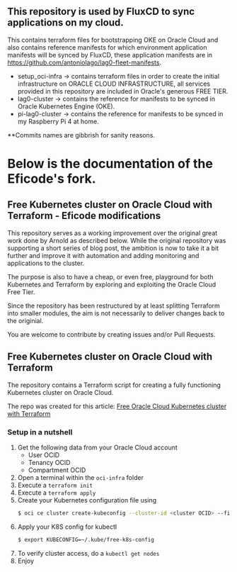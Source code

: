 ## This repository is used by FluxCD to sync applications on my cloud. 
This contains terraform files for bootstrapping OKE on Oracle Cloud and also contains reference manifests for which environment application manifests will be synced by FluxCD, these application manifests are in https://github.com/antoniolago/lag0-fleet-manifests.

- setup_oci-infra -> contains terraform files in order to create the initial infrastructure on ORACLE CLOUD INFRASTRUCTURE, all services provided in this repository are included in Oracle's generous FREE TIER.
- lag0-cluster -> contains the reference for manifests to be synced in Oracle Kubernetes Engine (OKE).
- pi-lag0-cluster -> contains the reference for manifests to be synced in my Raspberry Pi 4 at home.

**Commits names are gibbrish for sanity reasons.

# Below is the documentation of the Eficode's fork.

## Free Kubernetes cluster on Oracle Cloud with Terraform - Eficode modifications

This repository serves as a working improvement over the original great work done by Arnold as described below. While the original repository was supporting a short series of blog post, the ambition is now to take it a bit further and improve it with automation and adding monitoring and applications to the cluster.

The purpose is also to have a cheap, or even free, playground  for both Kubernetes and Terraform by exploring and exploiting the Oracle Cloud Free Tier.

Since the repository has been restructured by at least splitting Terraform into smaller modules, the aim is not necessarily to deliver changes back to the originial.

You are welcome to contribute by creating issues and/or Pull Requests.

## Free Kubernetes cluster on Oracle Cloud with Terraform

The repository contains a Terraform script for creating a fully functioning
Kubernetes cluster on Oracle Cloud.

The repo was created for this article: [Free Oracle Cloud Kubernetes cluster with Terraform](https://arnoldgalovics.com/oracle-cloud-kubernetes-terraform/)

### Setup in a nutshell
1. Get the following data from your Oracle Cloud account
    * User OCID
    * Tenancy OCID
    * Compartment OCID
1. Open a terminal within the `oci-infra` folder
1. Execute a `terraform init`
1. Execute a `terraform apply`
1. Create your Kubernetes configuration file using 
    ```bash
    $ oci ce cluster create-kubeconfig --cluster-id <cluster OCID> --file ~/.kube/free-k8s-config --region <region> --token-version 2.0.0 --kube-endpoint PUBLIC_ENDPOINT
    ```
1. Apply your K8S config for kubectl
    ```bash
    $ export KUBECONFIG=~/.kube/free-k8s-config
    ```
1. To verify cluster access, do a `kubectl get nodes`
1. Enjoy
